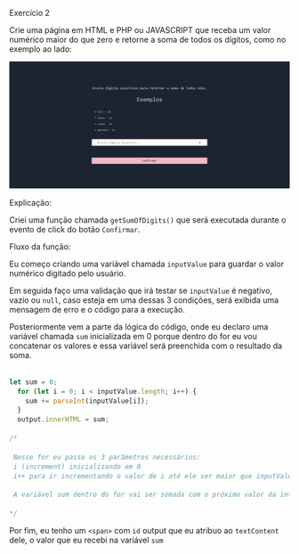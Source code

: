 Exercício 2

Crie uma página em HTML e PHP ou
JAVASCRIPT que receba um valor numérico
maior do que zero e retorne a soma de todos
os dígitos, como no exemplo ao lado:


[![Preview][project-screenshot]][project-link]


Explicação:

Criei uma função chamada `getSumOfDigits()` que será executada durante o evento de click
do botão `Confirmar`.

Fluxo da função:

Eu começo criando uma variável chamada `inputValue` para guardar o valor numérico digitado pelo usuário.

Em seguida faço uma validação que irá testar se `inputValue` é negativo, vazio ou `null`, caso esteja em uma dessas 3 condições, será exibida uma mensagem de erro e o código para a execução.

Posteriormente vem a parte da lógica do código, onde eu declaro uma variável chamada `sum` inicializada em 0 porque dentro do for eu vou concatenar os valores e essa variável será preenchida com o resultado da soma.

```js

let sum = 0;
  for (let i = 0; i < inputValue.length; i++) {
    sum += parseInt(inputValue[i]);
  }
  output.innerHTML = sum;

/*

 Nesse for eu passo os 3 parâmetros necessários:
 i (increment) inicializando em 0
 i++ para ir incrementando o valor de i até ele ser maior que inputValue.length que ai para a execução do for (i < inputValue.length)

 A variável sum dentro do for vai ser somada com o próximo valor da interação do loop, se o valor de InputValue for 456, o sum vai adicionar 4 na primeira interação do loop, adicionar 5 na segunda interação e adicionar 6 na terceira interação, resultando em 15 que é a soma de todos

*/


```

Por fim, eu tenho um `<span>` com `id` output que eu atribuo ao `textContent` dele, o valor que eu recebi na variável `sum`




<!-- MD Links & Images -->

[project-screenshot]: ./public/preview.png
[project-link]: https://teste-siimp.vercel.app/Ex2/exercicio_2.html